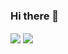 ### Hi there 👋

<!--
**Ovab/Ovab** is a ✨ _special_ ✨ repository because its `README.md` (this file) appears on your GitHub profile.

Here are some ideas to get you started:

- 🔭 I’m currently working on ...
- 🌱 I’m currently learning ...
- 👯 I’m looking to collaborate on Gamers
- 🤔 I’m looking for help with ...
- 💬 Ask me about ...
- 📫 How to reach me: ...
- 😄 Pronouns: ...
- ⚡ Fun fact: ...
-->
<img align="center" src="https://github-readme-stats.vercel.app/api?username=Ovab&show_icons=true&hide_border=true&theme=dark" />

<img align="center" src="https://github-readme-stats.vercel.app/api/top-langs/?username=Ovab&show_icons=true&hide_border=true&theme=dark"/>
